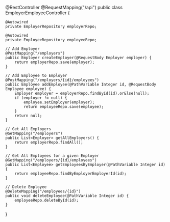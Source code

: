 @RestController
@RequestMapping("/api")
public class EmployerEmployeeController {

    @Autowired
    private EmployerRepository employerRepo;

    @Autowired
    private EmployeeRepository employeeRepo;

    // Add Employer
    @PostMapping("/employers")
    public Employer createEmployer(@RequestBody Employer employer) {
        return employerRepo.save(employer);
    }

    // Add Employee to Employer
    @PostMapping("/employers/{id}/employees")
    public Employee addEmployee(@PathVariable Integer id, @RequestBody Employee employee) {
        Employer employer = employerRepo.findById(id).orElse(null);
        if (employer != null) {
            employee.setEmployer(employer);
            return employeeRepo.save(employee);
        }
        return null;
    }

    // Get All Employers
    @GetMapping("/employers")
    public List<Employer> getAllEmployers() {
        return employerRepo.findAll();
    }

    // Get All Employees for a given Employer
    @GetMapping("/employers/{id}/employees")
    public List<Employee> getEmployeesByEmployer(@PathVariable Integer id) {
        return employeeRepo.findByEmployerEmployerId(id);
    }

    // Delete Employee
    @DeleteMapping("/employees/{id}")
    public void deleteEmployee(@PathVariable Integer id) {
        employeeRepo.deleteById(id);
    }
}
